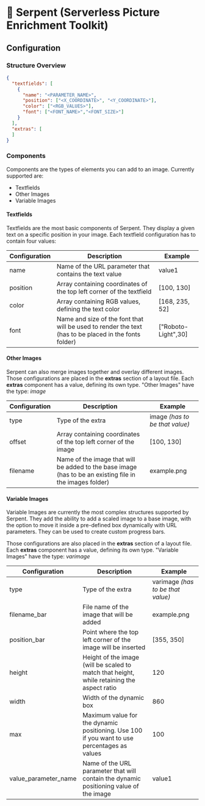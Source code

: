 # 🐍 Serpent (Serverless Picture Enrichment Toolkit)
## Configuration
### Structure Overview
```json
{
  "textfields": [
    {
      "name": "<PARAMETER_NAME>",
      "position": ["<X_COORDINATE>", "<Y_COORDINATE>"],
      "color": ["<RGB_VALUES>"],
      "font": ["<FONT_NAME>","<FONT_SIZE>"]
    }
  ],
  "extras": [
  ]
}
```
### Components
Components are the types of elements you can add to an image. Currently supported are:
* Textfields
* Other Images
* Variable Images

#### Textfields
Textfields are the most basic components of Serpent. They display a given text on a specific position in your image. Each textfield configuration has to contain four values:

| Configuration | Description | Example |
| --- | --- | --- |
| name | Name of the URL parameter that contains the text value | value1 |
| position | Array containing coordinates of the top left corner of the textfield | [100, 130] |
| color | Array containing RGB values, defining the text color | [168, 235, 52] |
| font | Name and size of the font that will be used to render the text (has to be placed in the fonts folder) | ["Roboto-Light",30] |

#### Other Images
Serpent can also merge images together and overlay different images. Those configurations are placed in the **extras** section of a layout file. Each **extras** component has a value, defining its own type. "Other Images" have the type: *image*

| Configuration | Description | Example |
| --- | --- | --- |
| type | Type of the extra | image *(has to be that value)* |
| offset | Array containing coordinates of the top left corner of the image | [100, 130] |
| filename | Name of the image that will be added to the base image (has to be an existing file in the images folder) | example.png |

#### Variable Images
Variable Images are currently the most complex structures supported by Serpent. They add the ability to add a scaled image to a base image, with the option to move it inside a pre-defined box dynamically with URL parameters. They can be used to create custom progress bars.

Those configurations are also placed in the **extras** section of a layout file. Each **extras** component has a value, defining its own type. "Variable Images" have the type: *varimage*

| Configuration | Description | Example |
| --- | --- | --- |
| type | Type of the extra | varimage *(has to be that value)* |
| filename_bar | File name of the image that will be added | example.png |
| position_bar | Point where the top left corner of the image will be inserted | [355, 350] |
| height | Height of the image (will be scaled to match that height, while retaining the aspect ratio | 120 |
| width | Width of the dynamic box | 860 |
| max | Maximum value for the dynamic positioning. Use 100 if you want to use percentages as values | 100 |
| value_parameter_name | Name of the URL parameter that will contain the dynamic positioning value of the image | value1 |

